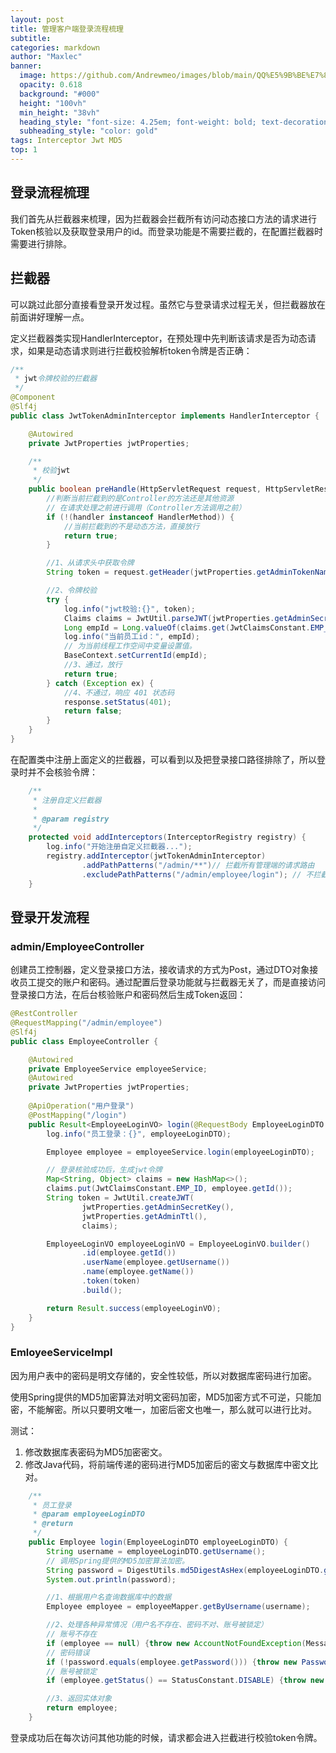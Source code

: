 ```yaml
---
layout: post
title: 管理客户端登录流程梳理
subtitle: 
categories: markdown
author: "Maxlec"
banner:
  image: https://github.com/Andrewmeo/images/blob/main/QQ%E5%9B%BE%E7%89%8720230504160139.jpg?raw=true
  opacity: 0.618
  background: "#000"
  height: "100vh"
  min_height: "38vh"
  heading_style: "font-size: 4.25em; font-weight: bold; text-decoration: underline"
  subheading_style: "color: gold"
tags: Interceptor Jwt MD5
top: 1
---
```


## 登录流程梳理

我们首先从拦截器来梳理，因为拦截器会拦截所有访问动态接口方法的请求进行Token核验以及获取登录用户的id。而登录功能是不需要拦截的，在配置拦截器时需要进行排除。

## 拦截器

可以跳过此部分直接看登录开发过程。虽然它与登录请求过程无关，但拦截器放在前面讲好理解一点。

定义拦截器类实现HandlerInterceptor，在预处理中先判断该请求是否为动态请求，如果是动态请求则进行拦截校验解析token令牌是否正确：

```java
/**
 * jwt令牌校验的拦截器
 */
@Component
@Slf4j
public class JwtTokenAdminInterceptor implements HandlerInterceptor {

    @Autowired
    private JwtProperties jwtProperties;

    /**
     * 校验jwt
     */
    public boolean preHandle(HttpServletRequest request, HttpServletResponse response, Object handler) throws Exception {
        //判断当前拦截到的是Controller的方法还是其他资源
        // 在请求处理之前进行调用（Controller方法调用之前）
        if (!(handler instanceof HandlerMethod)) {
            //当前拦截到的不是动态方法，直接放行
            return true;
        }

        //1、从请求头中获取令牌
        String token = request.getHeader(jwtProperties.getAdminTokenName());

        //2、令牌校验
        try {
            log.info("jwt校验:{}", token);
            Claims claims = JwtUtil.parseJWT(jwtProperties.getAdminSecretKey(), token);
            Long empId = Long.valueOf(claims.get(JwtClaimsConstant.EMP_ID).toString());
            log.info("当前员工id：", empId);
            // 为当前线程工作空间中变量设置值。
            BaseContext.setCurrentId(empId);
            //3、通过，放行
            return true;
        } catch (Exception ex) {
            //4、不通过，响应 401 状态码
            response.setStatus(401);
            return false;
        }
    }
}

```

在配置类中注册上面定义的拦截器，可以看到以及把登录接口路径排除了，所以登录时并不会核验令牌：

```java
    /**
     * 注册自定义拦截器
     *
     * @param registry
     */
    protected void addInterceptors(InterceptorRegistry registry) {
        log.info("开始注册自定义拦截器...");
        registry.addInterceptor(jwtTokenAdminInterceptor)
                .addPathPatterns("/admin/**")// 拦截所有管理端的请求路由
                .excludePathPatterns("/admin/employee/login"); // 不拦截登录管理端的接口方法
    }
```

## 登录开发流程

### admin/EmployeeController

创建员工控制器，定义登录接口方法，接收请求的方式为Post，通过DTO对象接收员工提交的账户和密码。通过配置后登录功能就与拦截器无关了，而是直接访问登录接口方法，在后台核验账户和密码然后生成Token返回：

```java
@RestController
@RequestMapping("/admin/employee")
@Slf4j
public class EmployeeController {

    @Autowired
    private EmployeeService employeeService;
    @Autowired
    private JwtProperties jwtProperties;
    
	@ApiOperation("用户登录")
    @PostMapping("/login")
    public Result<EmployeeLoginVO> login(@RequestBody EmployeeLoginDTO employeeLoginDTO) {
        log.info("员工登录：{}", employeeLoginDTO);

        Employee employee = employeeService.login(employeeLoginDTO);

        // 登录核验成功后，生成jwt令牌
        Map<String, Object> claims = new HashMap<>();
        claims.put(JwtClaimsConstant.EMP_ID, employee.getId());
        String token = JwtUtil.createJWT(
                jwtProperties.getAdminSecretKey(),
                jwtProperties.getAdminTtl(),
                claims);

        EmployeeLoginVO employeeLoginVO = EmployeeLoginVO.builder()
                .id(employee.getId())
                .userName(employee.getUsername())
                .name(employee.getName())
                .token(token)
                .build();

        return Result.success(employeeLoginVO);
    }
}
```

### EmloyeeServiceImpl

因为用户表中的密码是明文存储的，安全性较低，所以对数据库密码进行加密。

使用Spring提供的MD5加密算法对明文密码加密，MD5加密方式不可逆，只能加密，不能解密。所以只要明文唯一，加密后密文也唯一，那么就可以进行比对。

测试：

1. 修改数据库表密码为MD5加密密文。
2. 修改Java代码，将前端传递的密码进行MD5加密后的密文与数据库中密文比对。

```java
    /**
     * 员工登录
     * @param employeeLoginDTO
     * @return
     */
    public Employee login(EmployeeLoginDTO employeeLoginDTO) {
        String username = employeeLoginDTO.getUsername();
        // 调用Spring提供的MD5加密算法加密。
        String password = DigestUtils.md5DigestAsHex(employeeLoginDTO.getPassword().getBytes());
        System.out.println(password);

        //1、根据用户名查询数据库中的数据
        Employee employee = employeeMapper.getByUsername(username);

        //2、处理各种异常情况（用户名不存在、密码不对、账号被锁定）
        // 账号不存在
        if (employee == null) {throw new AccountNotFoundException(MessageConstant.ACCOUNT_NOT_FOUND);}
        // 密码错误
        if (!password.equals(employee.getPassword())) {throw new PasswordErrorException(MessageConstant.PASSWORD_ERROR);}
        // 账号被锁定
        if (employee.getStatus() == StatusConstant.DISABLE) {throw new AccountLockedException(MessageConstant.ACCOUNT_LOCKED);}

        //3、返回实体对象
        return employee;
    }
```

登录成功后在每次访问其他功能的时候，请求都会进入拦截进行校验token令牌。